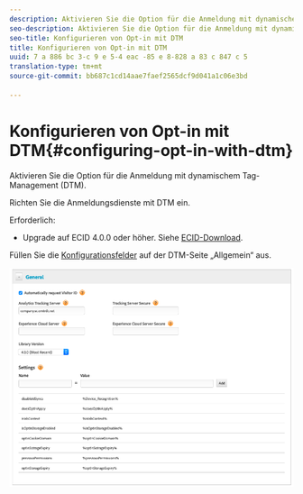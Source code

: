 ```yaml
---
description: Aktivieren Sie die Option für die Anmeldung mit dynamischem Tag-Management (DTM).
seo-description: Aktivieren Sie die Option für die Anmeldung mit dynamischem Tag-Management (DTM).
seo-title: Konfigurieren von Opt-in mit DTM
title: Konfigurieren von Opt-in mit DTM
uuid: 7 a 886 bc 3-c 9 e 5-4 eac -85 e 8-828 a 83 c 847 c 5
translation-type: tm+mt
source-git-commit: bb687c1cd14aae7faef2565dcf9d041a1c06e3bd

---
```



# Konfigurieren von Opt-in mit DTM{#configuring-opt-in-with-dtm}

Aktivieren Sie die Option für die Anmeldung mit dynamischem Tag-Management (DTM).

Richten Sie die Anmeldungsdienste mit DTM ein.

Erforderlich:

* Upgrade auf ECID 4.0.0 oder höher. Siehe [ECID-Download](https://github.com/Adobe-Marketing-Cloud/id-service/releases).

Füllen Sie die [Konfigurationsfelder](https://marketing.adobe.com/resources/help/en_US/mcvid/api.html) auf der DTM-Seite „Allgemein“ aus.

![](assets/DTM-example.png)
